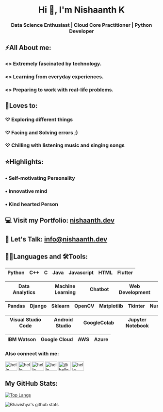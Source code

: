 <h1 align="center">Hi 👋, I'm Nishaanth K</h1>
<h3 align="center">Data Science Enthusiast | Cloud Core Practitioner | Python Developer</h3>

## ⚡All About me:
<h3><> Extremely fascinated by technology.</h3>
<h3><> Learning from everyday experiences.</h3> 
<h3><> Preparing to work with real-life problems.</h3>

## 🤗Loves to:
<h3>♡ Exploring different things </h3>
<h3>♡ Facing and Solving errors ;) </h3>
<h3>♡ Chilling with listening music and singing songs </h3>
  
## ⭐Highlights:
<h3>• Self-motivating Personality </h3>
<h3>• Innovative mind </h3>
<h3>• Kind hearted Person </h3>

## 💻 Visit my Portfolio: [nishaanth.dev](https://www.nishaanth.dev/)

## 📧 Let's Talk: info@nishaanth.dev

## 👨‍💻Languages and 🛠️Tools:

| Python | C++ | C | Java | Javascript | HTML | Flutter |
| :---: | :---: | :---: | :---: | :---: | :---: | :---: |

| Data Analytics | Machine Learning | Chatbot | Web Development |
| :---: | :---: | :---: | :---: |

| Pandas | Django | Sklearn | OpenCV | Matplotlib | Tkinter | Numpy | Streamlit |
| :---: | :---: | :---: | :---: | :---: | :---: | :---: | :---: |

| Visual Studio Code | Android Studio | GoogleColab | Jupyter Notebook |
| :---: | :---: | :---: | :---: |

| IBM Watson | Google Cloud | AWS | Azure |
| :---: | :---: | :---: | :---: |

<h3 align="left">Also connect with me:</h3>
<p align="left">  
<a href="https://twitter.com/k-nishaanth" target="blank"><img align="center" src="https://cdn.jsdelivr.net/npm/simple-icons@3.0.1/icons/twitter.svg" alt="hello" height="30" width="40" /></a>
<a href="https://linkedin.com/in/nishaanth-k" target="blank"><img align="center" src="https://cdn.jsdelivr.net/npm/simple-icons@3.0.1/icons/linkedin.svg" alt="hello" height="30" width="40" /></a>
<a href="https://www.facebook.com/nishaanth.nishaanth.7982" target="blank"><img align="center" src="https://cdn.jsdelivr.net/npm/simple-icons@3.0.1/icons/facebook.svg" alt="hello" height="30" width="40" /></a>
<a href="https://www.instagram.com/mr.infatuator" target="blank"><img align="center" src="https://cdn.jsdelivr.net/npm/simple-icons@3.0.1/icons/instagram.svg" alt="hello" height="30" width="40" /></a>
<a href="https://medium.com/@nishtinaa1611" target="blank"><img align="center" src="https://cdn.jsdelivr.net/npm/simple-icons@3.0.1/icons/medium.svg" alt="@hello" height="30" width="40" /></a>
<a href="https://discord.gg/RsNjHAew" target="blank"><img align="center" src="https://cdn.jsdelivr.net/npm/simple-icons@3.0.1/icons/discord.svg" alt="hello" height="30" width="40" /></a>
</p>

## My GitHub Stats:
[![Top Langs](https://github-readme-stats.vercel.app/api/top-langs/?username=Nishaanth1611&layout=compact&show_icons=true&theme=dark)](https://github.com/anuraghazra/github-readme-stats)

![Bhavishya's github stats](https://github-readme-stats.vercel.app/api?username=Nishaanth1611&show_icons=true&theme=dark)
